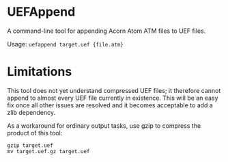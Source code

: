 # UEFAppend
A command-line tool for appending Acorn Atom ATM files to UEF files.

Usage: `uefappend target.uef {file.atm}`

# Limitations
This tool does not yet understand compressed UEF files; it therefore cannot append to almost every UEF file currently in existence. This will be an easy fix once all other issues are resolved and it becomes acceptable to add a zlib dependency.

As a workaround for ordinary output tasks, use gzip to compress the product of this tool:

    gzip target.uef
    mv target.uef.gz target.uef
